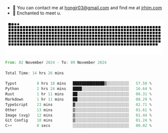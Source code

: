 - 📧 You can contact me at hongjr03@gmail.com and find me at [jrhim.com](https://jrhim.com/)
- 💜 Enchanted to meet u.

![snake_animation](https://raw.githubusercontent.com/hongjr03/hongjr03/output/github-contribution-grid-snake.svg)

<!--START_SECTION:waka-->

```rust
From: 02 November 2024 - To: 09 November 2024

Total Time: 14 hrs 26 mins

Typst         8 hrs 18 mins   ██████████████▒░░░░░░░░░░   57.50 %
Python        2 hrs 24 mins   ████░░░░░░░░░░░░░░░░░░░░░   16.64 %
Rust          1 hr 11 mins    ██░░░░░░░░░░░░░░░░░░░░░░░   08.31 %
Markdown      1 hr 11 mins    ██░░░░░░░░░░░░░░░░░░░░░░░   08.29 %
TypeScript    23 mins         ▓░░░░░░░░░░░░░░░░░░░░░░░░   02.71 %
Other         13 mins         ▒░░░░░░░░░░░░░░░░░░░░░░░░   01.61 %
Image (svg)   12 mins         ▒░░░░░░░░░░░░░░░░░░░░░░░░   01.44 %
Git Config    10 mins         ▒░░░░░░░░░░░░░░░░░░░░░░░░   01.24 %
C++           0 secs          ░░░░░░░░░░░░░░░░░░░░░░░░░   00.02 %
```

<!--END_SECTION:waka-->
